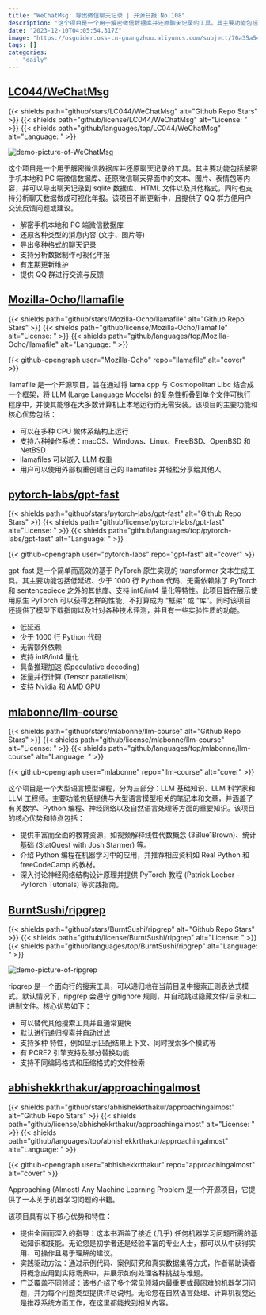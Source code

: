 ```yaml
---
title: "WeChatMsg: 导出微信聊天记录 | 开源日报 No.108"
description: "这个项目是一个用于解密微信数据库并还原聊天记录的工具。其主要功能包括解密手机本地和 PC 端微信数据库、还原微信聊天界面中的文本、图片、表情包等内容，并可以导出聊天记录到 sqlite 数据库、HTML 文件以及其他格式，同时也支持分析聊天数据做成可视化年报。"
date: "2023-12-10T04:05:54.317Z"
image: "https://osguider.oss-cn-guangzhou.aliyuncs.com/subject/70a35a545895c34a59f2a89c2159f9d4.png"
tags: []
categories:
  - "daily"
---
```


## [LC044/WeChatMsg](https://github.com/LC044/WeChatMsg)

{{< shields path="github/stars/LC044/WeChatMsg" alt="Github Repo Stars" >}} {{< shields path="github/license/LC044/WeChatMsg" alt="License: " >}} {{< shields path="github/languages/top/LC044/WeChatMsg" alt="Language: " >}}

![demo-picture-of-WeChatMsg](https://osguider.oss-cn-guangzhou.aliyuncs.com/subject/276273a8f4219b8a47fb0710f9f200f6.png)

这个项目是一个用于解密微信数据库并还原聊天记录的工具。其主要功能包括解密手机本地和 PC 端微信数据库、还原微信聊天界面中的文本、图片、表情包等内容，并可以导出聊天记录到 sqlite 数据库、HTML 文件以及其他格式，同时也支持分析聊天数据做成可视化年报。该项目不断更新中，且提供了 QQ 群方便用户交流反馈问题或建议。

- 解密手机本地和 PC 端微信数据库
- 还原各种类型的消息内容 (文字、图片等)
- 导出多种格式的聊天记录
- 支持分析数据制作可视化年报
- 有定期更新维护
- 提供 QQ 群进行交流与反馈
  
## [Mozilla-Ocho/llamafile](https://github.com/Mozilla-Ocho/llamafile)

{{< shields path="github/stars/Mozilla-Ocho/llamafile" alt="Github Repo Stars" >}} {{< shields path="github/license/Mozilla-Ocho/llamafile" alt="License: " >}} {{< shields path="github/languages/top/Mozilla-Ocho/llamafile" alt="Language: " >}}

{{< github-opengraph user="Mozilla-Ocho" repo="llamafile" alt="cover" >}}

llamafile 是一个开源项目，旨在通过将 lama.cpp 与 Cosmopolitan Libc 结合成一个框架，将 LLM (Large Language Models) 的复杂性折叠到单个文件可执行程序中，并使其能够在大多数计算机上本地运行而无需安装。该项目的主要功能和核心优势包括：

- 可以在多种 CPU 微体系结构上运行
- 支持六种操作系统：macOS、Windows、Linux、FreeBSD、OpenBSD 和 NetBSD
- llamafiles 可以嵌入 LLM 权重
- 用户可以使用外部权重创建自己的 llamafiles 并轻松分享给其他人
  
## [pytorch-labs/gpt-fast](https://github.com/pytorch-labs/gpt-fast)

{{< shields path="github/stars/pytorch-labs/gpt-fast" alt="Github Repo Stars" >}} {{< shields path="github/license/pytorch-labs/gpt-fast" alt="License: " >}} {{< shields path="github/languages/top/pytorch-labs/gpt-fast" alt="Language: " >}}

{{< github-opengraph user="pytorch-labs" repo="gpt-fast" alt="cover" >}}

gpt-fast 是一个简单而高效的基于 PyTorch 原生实现的 transformer 文本生成工具。其主要功能包括低延迟、少于 1000 行 Python 代码、无需依赖除了 PyTorch 和 sentencepiece 之外的其他库、支持 int8/int4 量化等特性。此项目旨在展示使用原生 PyTorch 可以获得怎样的性能，不打算成为 “框架” 或 “库”。同时该项目还提供了模型下载指南以及针对各种技术评测，并且有一些实验性质的功能。

- 低延迟
- 少于 1000 行 Python 代码
- 无需额外依赖
- 支持 int8/int4 量化
- 具备推理加速 (Speculative decoding)
- 张量并行计算 (Tensor parallelism)
- 支持 Nvidia 和 AMD GPU
  
## [mlabonne/llm-course](https://github.com/mlabonne/llm-course)

{{< shields path="github/stars/mlabonne/llm-course" alt="Github Repo Stars" >}} {{< shields path="github/license/mlabonne/llm-course" alt="License: " >}} {{< shields path="github/languages/top/mlabonne/llm-course" alt="Language: " >}}

{{< github-opengraph user="mlabonne" repo="llm-course" alt="cover" >}}

这个项目是一个大型语言模型课程，分为三部分：LLM 基础知识、LLM 科学家和 LLM 工程师。主要功能包括提供与大型语言模型相关的笔记本和文章，并涵盖了有关数学、Python 编程、神经网络以及自然语言处理等方面的重要知识。该项目的核心优势和特点包括：

- 提供丰富而全面的教育资源，如视频解释线性代数概念 (3Blue1Brown)、统计基础 (StatQuest with Josh Starmer) 等。
- 介绍 Python 编程在机器学习中的应用，并推荐相应资料如 Real Python 和 freeCodeCamp 的教材。
- 深入讨论神经网络结构设计原理并提供 PyTorch 教程 (Patrick Loeber - PyTorch Tutorials) 等实践指南。
  
## [BurntSushi/ripgrep](https://github.com/BurntSushi/ripgrep)

{{< shields path="github/stars/BurntSushi/ripgrep" alt="Github Repo Stars" >}} {{< shields path="github/license/BurntSushi/ripgrep" alt="License: " >}} {{< shields path="github/languages/top/BurntSushi/ripgrep" alt="Language: " >}}

![demo-picture-of-ripgrep](https://osguider.oss-cn-guangzhou.aliyuncs.com/subject/6f3cdada6e026a0ef827eac962e9c04b.png)

ripgrep 是一个面向行的搜索工具，可以递归地在当前目录中搜索正则表达式模式。默认情况下，ripgrep 会遵守 gitignore 规则，并自动跳过隐藏文件/目录和二进制文件。核心优势如下：

- 可以替代其他搜索工具并且通常更快
- 默认进行递归搜索并自动过滤
- 支持多种  特性，例如显示匹配结果上下文、同时搜索多个模式等
- 有 PCRE2 引擎支持及部分替换功能
- 支持不同编码格式和压缩格式的文件检索
  
## [abhishekkrthakur/approachingalmost](https://github.com/abhishekkrthakur/approachingalmost)

{{< shields path="github/stars/abhishekkrthakur/approachingalmost" alt="Github Repo Stars" >}} {{< shields path="github/license/abhishekkrthakur/approachingalmost" alt="License: " >}} {{< shields path="github/languages/top/abhishekkrthakur/approachingalmost" alt="Language: " >}}

{{< github-opengraph user="abhishekkrthakur" repo="approachingalmost" alt="cover" >}}

Approaching (Almost) Any Machine Learning Problem 是一个开源项目，它提供了一本关于机器学习问题的书籍。

该项目具有以下核心优势和特性：

- 提供全面而深入的指导：这本书涵盖了接近 (几乎) 任何机器学习问题所需的基础知识和技能。无论您是初学者还是经验丰富的专业人士，都可以从中获得实用、可操作且易于理解的建议。
- 实践驱动方法：通过示例代码、案例研究和真实数据集等方式，作者帮助读者将概念应用到实际场景中，并展示如何处理各种挑战与难题。
- 广泛覆盖不同领域：该书介绍了多个常见领域内最重要或最困难的机器学习问题，并为每个问题类型提供详尽说明。无论您在自然语言处理、计算机视觉还是推荐系统方面工作，在这里都能找到相关内容。
  
